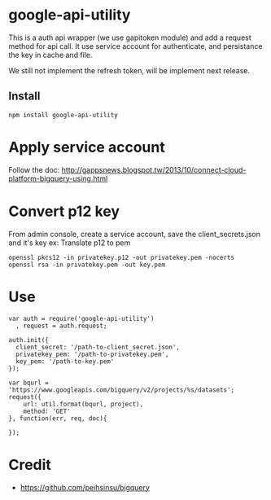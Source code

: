 # google-api-utility

This is a auth api wrapper (we use gapitoken module) and add a request method for api call. It use service account for authenticate, and persistance the key in cache and file. 

We still not implement the refresh token, will be implement next release.

## Install 

```
npm install google-api-utility
```

# Apply service account

Follow the doc: http://gappsnews.blogspot.tw/2013/10/connect-cloud-platform-bigquery-using.html

# Convert p12 key

From admin console, create a service account, save the client_secrets.json and it's key
ex: Translate p12 to pem

```
openssl pkcs12 -in privatekey.p12 -out privatekey.pem -nocerts
openssl rsa -in privatekey.pem -out key.pem
```

# Use

```
var auth = require('google-api-utility')
  , request = auth.request;

auth.init({
  client_secret: '/path-to-client_secret.json',
  privatekey_pem: '/path-to-privatekey.pem',
  key_pem: '/path-to-key.pem'
});

var bqurl = 'https://www.googleapis.com/bigquery/v2/projects/%s/datasets';
request({
    url: util.format(bqurl, project),
    method: 'GET'
}, function(err, req, doc){
  
});

```

# Credit

* https://github.com/peihsinsu/bigquery